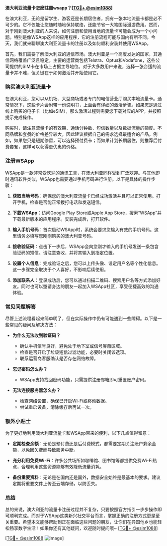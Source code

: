 **澳大利亚流量卡怎麽註冊wsapp？[[TG💪+ @esim1088](https://t.me/s/esim1088)]**

在澳大利亚，无论是留学生、游客还是长期居住者，拥有一张本地流量卡都是必不可少的。它不仅能让您随时随地保持联络，还能节省一大笔国际漫游费用。然而，对于刚到澳大利亚的人来说，如何注册和使用当地的流量卡可能会成为一个小问题。特别是像WSApp这样的应用程序，它的注册流程可能与国内有所不同。今天，我们就来聊聊澳大利亚流量卡的注册以及如何顺利安装并使用WSApp。

首先，我们需要了解澳大利亚的通信市场。澳大利亚是一个高度发达的国家，其通信网络覆盖广泛且稳定。主要的运营商包括Telstra、Optus和Vodafone，这些公司提供的SIM卡在市场上占据主导地位。对于大多数用户来说，选择一张合适的流量卡并不难，但关键在于如何激活并开始使用它。

### **购买澳大利亚流量卡**

在澳大利亚，您可以从机场、大型商场或者专门的电信营业厅购买本地流量卡。通常情况下，这些卡片会附带一份说明书，上面会有详细的激活步骤。如果您是通过线上购买的电子卡（比如eSIM），那么激活过程则需要您下载对应的APP，并按照提示完成操作。

购买时，请注意流量卡的有效期、通话分钟数、短信数量以及数据流量的额度。不同品牌和套餐的价格差异较大，因此建议根据自己的需求选择最适合的产品。例如，如果您只是短期停留，可以选择预付费卡；而如果计划长期居住，则推荐后付费套餐，这样可以获得更优惠的价格。

### **注册WSApp**

WSApp是一款非常受欢迎的通讯工具，在澳大利亚同样受到广泛欢迎。与其他即时通讯软件类似，WSApp也需要通过手机号码进行注册。以下是具体的操作步骤：

1. **获取当地号码**：确保您的澳大利亚流量卡已经成功激活并且可以正常使用。打开手机，检查是否能正常拨打电话和发送短信。
   
2. **下载WSApp**：访问Google Play Store或Apple App Store，搜索“WSApp”并下载最新版本的应用程序。安装完成后，打开软件。

3. **输入手机号码**：首次启动WSApp时，系统会要求您输入有效的手机号码。这里请务必填写您刚刚购买的澳大利亚号码。

4. **接收验证码**：点击下一步后，WSApp会向您刚才输入的手机号发送一条包含验证码的短信。请注意查收，并将其输入到指定位置。

5. **设置个人信息**：完成验证之后，您可以上传头像、设定用户名等个性化信息。这一步骤完全取决于个人喜好，不影响后续使用。

6. **添加联系人**：登录成功后，您可以通过扫描二维码、搜索用户名等方式添加好友。同时也可以邀请身边的朋友一起加入WSApp社区，享受便捷高效的沟通体验。

### **常见问题解答**

尽管上述流程看起来简单明了，但在实际操作中仍有可能遇到一些障碍。以下是一些常见的疑问及解决方法：

- **为什么无法收到验证码？**
   - 确认手机信号良好，避免处于地下室或信号屏蔽区域。
   - 检查是否开启了垃圾短信过滤功能，必要时关闭该选项。
   - 联系运营商客服确认是否存在网络故障。

- **忘记密码怎么办？**
   - WSApp支持找回密码功能，只需提供注册邮箱即可重置账户密码。

- **无法连接服务器怎么办？**
   - 检查网络设置，确保已开启Wi-Fi或移动数据。
   - 尝试重启设备，清除缓存后再试一次。

### **额外小贴士**

为了更好地利用澳大利亚流量卡和WSApp带来的便利，以下几点值得留意：

- **定期检查余额**：无论是预付费还是后付费模式，都需要定期关注账户剩余金额，以免因欠费而导致服务中断。
  
- **充分利用免费Wi-Fi**：许多公共场所如咖啡馆、图书馆等都提供免费Wi-Fi热点，合理利用这些资源能够有效降低流量消耗。

- **备份重要资料**：无论是在国内还是国外，数据安全始终是最基本的要求。建议定期将重要文件上传至云端存储，以防丢失。

### **总结**

总的来说，澳大利亚的流量卡注册过程并不复杂，只要按照官方指引一步步操作即可顺利完成。而对于WSApp这类新兴社交平台而言，掌握正确的注册方式更是至关重要。希望本文能够帮助到正在面临这些问题的朋友，让你们在异国他乡也能轻松畅享数字生活！如果你还有其他疑问，欢迎随时提问哦~ [[TG💪+ @esim1088](https://t.me/s/esim1088)]

[[TG💪+ @esim1088](https://t.me/s/esim1088) ![Image](https://i.postimg.cc/4NQfJmqS/Snipaste-2025-05-13-00-14-12.png)]